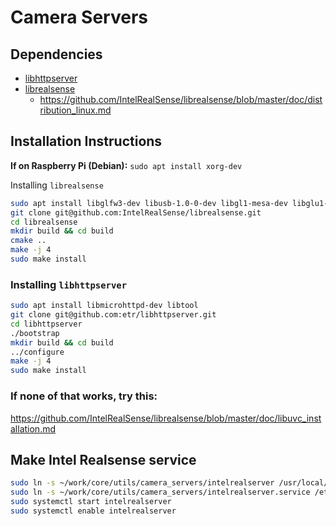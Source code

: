 # Camera Servers

## Dependencies
* [libhttpserver](https://github.com/etr/libhttpserver)
* [librealsense](https://github.com/IntelRealSense/librealsense)
  * https://github.com/IntelRealSense/librealsense/blob/master/doc/distribution_linux.md
    
## Installation Instructions

**If on Raspberry Pi (Debian):** `sudo apt install xorg-dev`

Installing `librealsense`
```bash
sudo apt install libglfw3-dev libusb-1.0-0-dev libgl1-mesa-dev libglu1-mesa-dev
git clone git@github.com:IntelRealSense/librealsense.git
cd librealsense
mkdir build && cd build
cmake ..
make -j 4
sudo make install
```
    
### Installing `libhttpserver`
```bash
sudo apt install libmicrohttpd-dev libtool
git clone git@github.com:etr/libhttpserver.git
cd libhttpserver
./bootstrap
mkdir build && cd build
../configure
make -j 4
sudo make install
```

### If none of that works, try this:
https://github.com/IntelRealSense/librealsense/blob/master/doc/libuvc_installation.md

## Make Intel Realsense service
```bash
sudo ln -s ~/work/core/utils/camera_servers/intelrealserver /usr/local/bin
sudo ln -s ~/work/core/utils/camera_servers/intelrealserver.service /etc/systemd/system/
sudo systemctl start intelrealserver
sudo systemctl enable intelrealserver
```